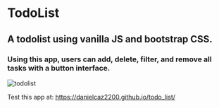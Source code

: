 # TodoList
## A todolist using vanilla JS and bootstrap CSS.

### Using this app, users can add, delete, filter, and remove all tasks with a button interface.

![todolist](https://user-images.githubusercontent.com/60197297/233758461-6a8ff241-d815-4cfe-9505-b0a75a96427e.jpg)

Test this app at: https://danielcaz2200.github.io/todo_list/
